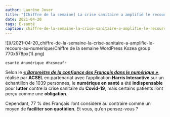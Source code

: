 ```yaml
---
author: Laurène Jover
title: "[Chiffre de la semaine] La crise sanitaire a amplifié le recours au numérique."
date: 2021-04-20
tags: E-santé
caption: chiffre-de-la-semaine-la-crise-sanitaire-a-amplifie-le-recours-au-numerique.webp
---
```


![](/2021-04-20_chiffre-de-la-semaine-la-crise-sanitaire-a-amplifie-le-recours-au-numerique/Chiffre de la semaine WordPress Kozea group 770x578px(1).png)

    esanté #numérique #hcsmeufr

Selon le [**_« Baromètre de la confiance des Français dans le numérique »_**](https://www.acsel.eu/wp-content/uploads/2021/02/1.-Infographie-Acsel-Barome%CC%80tre-Confiance-Nume%CC%81rique-2021.pdf), réalisé par **ACSEL** en partenariat avec l’application **Harris Interactive** sur un échantillon de 1039 personnes, le **numérique en santé** a été **indispensable** pour **lutter** contre la crise sanitaire du **Covid-19**, mais certains patients l’ont perçu comme une **obligation**.

Cependant, 77 % des Français l’ont considéré au contraire comme un moyen de **faciliter son quotidien**. Et vous, qu’en pensez-vous ?

